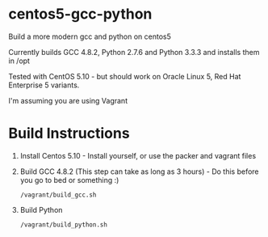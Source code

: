 centos5-gcc-python
==================

Build a more modern gcc and python on centos5

Currently builds GCC 4.8.2, Python 2.7.6 and Python 3.3.3 and installs them in /opt

Tested with CentOS 5.10 - but should work on Oracle Linux 5, Red Hat Enterprise 5 variants.

I'm assuming you are using Vagrant

Build Instructions
==================

1.  Install Centos 5.10 - Install yourself, or use the packer and vagrant files

2.  Build GCC 4.8.2 (This step can take as long as 3 hours) - Do this before you go to bed or something :)

        /vagrant/build_gcc.sh

3.  Build Python

        /vagrant/build_python.sh


